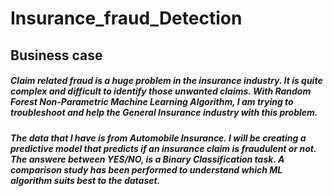 # Insurance_fraud_Detection

## Business case

##### Claim related fraud is a huge problem in the insurance industry. It is quite complex and difficult to identify those unwanted claims. With Random Forest  Non-Parametric Machine Learning Algorithm, I am trying to troubleshoot and help the General Insurance industry with this problem.

##### The data that I have is from Automobile Insurance. I will be creating a predictive model that predicts if an insurance claim is fraudulent or not. The answere between YES/NO, is a Binary Classification task. A comparison study has been performed to understand which ML algorithm suits best to the dataset.
